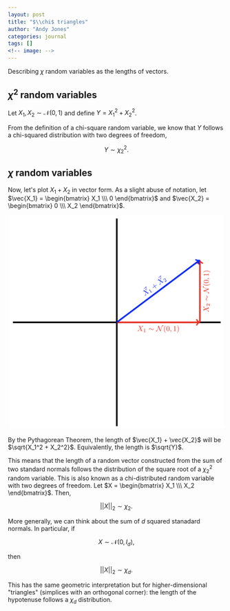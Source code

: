 ```yaml
---
layout: post
title: "$\\chi$ triangles"
author: "Andy Jones"
categories: journal
tags: []
<!-- image: -->
---
```


Describing $\chi$ random variables as the lengths of vectors.

## $\chi^2$ random variables

Let $X_1, X_2 \sim \mathcal{N}(0, 1)$ and define $Y = X_1^2 + X_2^2$.

From the definition of a chi-square random variable, we know that $Y$ follows a chi-squared distribution with two degrees of freedom,

$$Y \sim \chi^2_2.$$

## $\chi$ random variables

Now, let's plot $X_1 + X_2$ in vector form. As a slight abuse of notation, let $\vec{X_1} = \begin{bmatrix} X_1 \\\ 0 \end{bmatrix}$ and $\vec{X_2} = \begin{bmatrix} 0 \\\ X_2 \end{bmatrix}$.

<p align="center">
  <img src="/assets/chitriangles_vecs.png" width="500">
</p>


By the Pythagorean Theorem, the length of $\vec{X_1} + \vec{X_2}$ will be $\sqrt{X_1^2 + X_2^2}$. Equivalently, the length is $\sqrt{Y}$. 

This means that the length of a random vector constructed from the sum of two standard normals follows the distribution of the square root of a $\chi^2_2$ random variable. This is also known as a chi-distributed random variable with two degrees of freedom. Let $X = \begin{bmatrix} X_1 \\\ X_2 \end{bmatrix}$. Then,

$$||X||_2 \sim \chi_2.$$

More generally, we can think about the sum of $d$ squared stanadard normals. In particular, if

$$X \sim \mathcal{N}(0, I_d),$$

then 

$$||X||_2 \sim \chi_d.$$

This has the same geometric interpretation but for higher-dimensional "triangles" (simplices with an orthogonal corner): the length of the hypotenuse follows a $\chi_d$ distribution.
